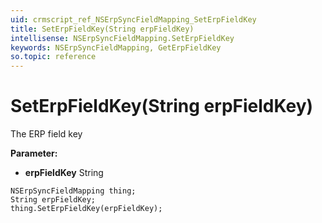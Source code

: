 ```yaml
---
uid: crmscript_ref_NSErpSyncFieldMapping_SetErpFieldKey
title: SetErpFieldKey(String erpFieldKey)
intellisense: NSErpSyncFieldMapping.SetErpFieldKey
keywords: NSErpSyncFieldMapping, GetErpFieldKey
so.topic: reference
---
```


# SetErpFieldKey(String erpFieldKey)

The ERP field key

**Parameter:** 
* **erpFieldKey** String

```crmscript
NSErpSyncFieldMapping thing;
String erpFieldKey;
thing.SetErpFieldKey(erpFieldKey);
```

